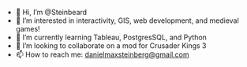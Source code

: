 - 👋 Hi, I’m @Steinbeard
- 👀 I’m interested in interactivity, GIS, web development, and medieval games!
- 🌱 I’m currently learning Tableau, PostgresSQL, and Python
- 💞️ I’m looking to collaborate on a mod for Crusader Kings 3
- 📫 How to reach me: danielmaxsteinberg@gmail.com

<!---
Steinbeard/Steinbeard is a ✨ special ✨ repository because its `README.md` (this file) appears on your GitHub profile.
You can click the Preview link to take a look at your changes.
--->
